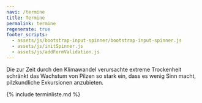 ```yaml
---
navi: /termine
title: Termine
permalink: termine
regenerate: true
footer_scripts:
  - assets/js/bootstrap-input-spinner/bootstrap-input-spinner.js
  - assets/js/initSpinner.js
  - assets/js/addFormValidation.js
---
```

Die zur Zeit durch den Klimawandel verursachte extreme Trockenheit schränkt das Wachstum von Pilzen so stark ein, dass es wenig Sinn macht, pilzkundliche Exkursionen anzubieten.

{% include terminliste.md %}